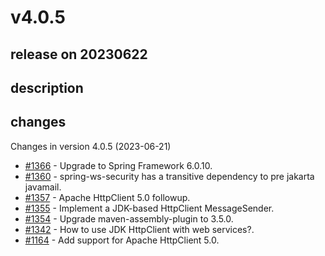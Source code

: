 # v4.0.5

## release on 20230622

## description

## changes

Changes in version 4.0.5 (2023-06-21)

* <a class="issue-link js-issue-link" data-error-text="Failed to load title" data-id="1768905609" data-permission-text="Title is private" data-url="https://github.com/spring-projects/spring-ws/issues/1366" data-hovercard-type="issue" data-hovercard-url="/spring-projects/spring-ws/issues/1366/hovercard" href="https://github.com/spring-projects/spring-ws/issues/1366">#1366</a> - Upgrade to Spring Framework 6.0.10.
* <a class="issue-link js-issue-link" data-error-text="Failed to load title" data-id="1713218165" data-permission-text="Title is private" data-url="https://github.com/spring-projects/spring-ws/issues/1360" data-hovercard-type="issue" data-hovercard-url="/spring-projects/spring-ws/issues/1360/hovercard" href="https://github.com/spring-projects/spring-ws/issues/1360">#1360</a> - spring-ws-security has a transitive dependency to pre jakarta javamail.
* <a class="issue-link js-issue-link" data-error-text="Failed to load title" data-id="1709428429" data-permission-text="Title is private" data-url="https://github.com/spring-projects/spring-ws/issues/1357" data-hovercard-type="pull_request" data-hovercard-url="/spring-projects/spring-ws/pull/1357/hovercard" href="https://github.com/spring-projects/spring-ws/pull/1357">#1357</a> - Apache HttpClient 5.0 followup.
* <a class="issue-link js-issue-link" data-error-text="Failed to load title" data-id="1706372208" data-permission-text="Title is private" data-url="https://github.com/spring-projects/spring-ws/issues/1355" data-hovercard-type="pull_request" data-hovercard-url="/spring-projects/spring-ws/pull/1355/hovercard" href="https://github.com/spring-projects/spring-ws/pull/1355">#1355</a> - Implement a JDK-based HttpClient MessageSender.
* <a class="issue-link js-issue-link" data-error-text="Failed to load title" data-id="1706315086" data-permission-text="Title is private" data-url="https://github.com/spring-projects/spring-ws/issues/1354" data-hovercard-type="issue" data-hovercard-url="/spring-projects/spring-ws/issues/1354/hovercard" href="https://github.com/spring-projects/spring-ws/issues/1354">#1354</a> - Upgrade maven-assembly-plugin to 3.5.0.
* <a class="issue-link js-issue-link" data-error-text="Failed to load title" data-id="1642396811" data-permission-text="Title is private" data-url="https://github.com/spring-projects/spring-ws/issues/1342" data-hovercard-type="issue" data-hovercard-url="/spring-projects/spring-ws/issues/1342/hovercard" href="https://github.com/spring-projects/spring-ws/issues/1342">#1342</a> - How to use JDK HttpClient with web services?.
* <a class="issue-link js-issue-link" data-error-text="Failed to load title" data-id="726166473" data-permission-text="Title is private" data-url="https://github.com/spring-projects/spring-ws/issues/1164" data-hovercard-type="issue" data-hovercard-url="/spring-projects/spring-ws/issues/1164/hovercard" href="https://github.com/spring-projects/spring-ws/issues/1164">#1164</a> - Add support for Apache HttpClient 5.0.

